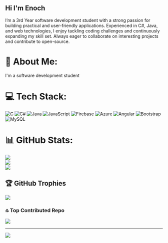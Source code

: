 ## Hi I'm Enoch 

I’m a 3rd Year software development student with a strong passion for building practical and user-friendly applications. Experienced in C#, Java, and web technologies, I enjoy tackling coding challenges and continuously expanding my skill set. Always eager to collaborate on interesting projects and contribute to open-source. <br/>

# 💫 About Me:
I'm a software development student


# 💻 Tech Stack:
![C](https://img.shields.io/badge/c-%2300599C.svg?style=for-the-badge&logo=c&logoColor=white) ![C#](https://img.shields.io/badge/c%23-%23239120.svg?style=for-the-badge&logo=csharp&logoColor=white) ![Java](https://img.shields.io/badge/java-%23ED8B00.svg?style=for-the-badge&logo=openjdk&logoColor=white) ![JavaScript](https://img.shields.io/badge/javascript-%23323330.svg?style=for-the-badge&logo=javascript&logoColor=%23F7DF1E) ![Firebase](https://img.shields.io/badge/firebase-%23039BE5.svg?style=for-the-badge&logo=firebase) ![Azure](https://img.shields.io/badge/azure-%230072C6.svg?style=for-the-badge&logo=microsoftazure&logoColor=white) ![Angular](https://img.shields.io/badge/angular-%23DD0031.svg?style=for-the-badge&logo=angular&logoColor=white) ![Bootstrap](https://img.shields.io/badge/bootstrap-%238511FA.svg?style=for-the-badge&logo=bootstrap&logoColor=white) ![MySQL](https://img.shields.io/badge/mysql-4479A1.svg?style=for-the-badge&logo=mysql&logoColor=white)
# 📊 GitHub Stats:
![](https://github-readme-stats.vercel.app/api?username=EnochOlaoye&theme=dark&hide_border=false&include_all_commits=false&count_private=false)<br/>
![](https://nirzak-streak-stats.vercel.app/?user=EnochOlaoye&theme=dark&hide_border=false)<br/>
![](https://github-readme-stats.vercel.app/api/top-langs/?username=EnochOlaoye&theme=dark&hide_border=false&include_all_commits=false&count_private=false&layout=compact)

## 🏆 GitHub Trophies
![](https://github-profile-trophy.vercel.app/?username=EnochOlaoye&theme=radical&no-frame=false&no-bg=true&margin-w=4)

### 🔝 Top Contributed Repo
![](https://github-contributor-stats.vercel.app/api?username=EnochOlaoye&limit=5&theme=dark&combine_all_yearly_contributions=true)

---
[![](https://visitcount.itsvg.in/api?id=EnochOlaoye&icon=0&color=0)](https://visitcount.itsvg.in)

<!-- Proudly created with GPRM ( https://gprm.itsvg.in ) -->
